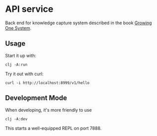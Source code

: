 # API service

Back end for knowledge capture system described in the book [Growing
One System](https://leanpub.com/growing-one-system).

## Usage

Start it up with:

`clj -A:run`

Try it out with curl:

`curl -i http://localhost:8999/v1/hello`

## Development Mode

When developing, it's more friendly to use

`clj -A:dev`

This starts a well-equipped REPL on port 7888.
